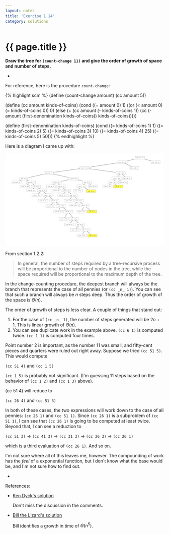 ```yaml
---
layout: notes
title: 'Exercise 1.14'
category: solutions
---
```

# {{ page.title }}

**Draw the tree for `(count-change 11)` and give the order of growth of space and number of steps.**

-

For reference, here is the procedure `count-change`:

{% highlight scm %}
(define (count-change amount)
  (cc amount 5))

(define (cc amount kinds-of-coins)
  (cond ((= amount 0) 1)
        ((or (< amount 0) (= kinds-of-coins 0)) 0)
        (else (+ (cc amount
                     (- kinds-of-coins 1))
                 (cc (- amount
                        (first-denomination kinds-of-coins))
                     kinds-of-coins)))))

(define (first-denomination kinds-of-coins)
  (cond ((= kinds-of-coins 1) 1)
        ((= kinds-of-coins 2) 5)
        ((= kinds-of-coins 3) 10)
        ((= kinds-of-coins 4) 25)
        ((= kinds-of-coins 5) 50)))
{% endhighlight %}

Here is a diagram I came up with:

<a href='/images/ex-1-14-diagram.png'><img src='/images/ex-1-14-diagram-thumb.png' alt='count-change diagram' /></a>

From section 1.2.2:

> In general, the number of steps required by a tree-recursive process will be proportional to the number of nodes in the tree, while the space required will be proportional to the maximum depth of the tree.
    
In the change-counting procedure, the deepest branch will always be the branch that represents the case of all pennies (or `(cc _n_ 1)`). You can see that such a branch will always be _n_ steps deep. Thus the order of growth of the space is $\Theta(n)$.

The order of growth of steps is less clear. A couple of things that stand out:

1. For the case of `(cc _n_ 1)`, the number of steps generated will be $2n + 1$. This is linear growth of $\Theta(n)$.
1. You can see duplicate work in the example above. `(cc 6 1)` is computed twice. `(cc 1 1)` is computed four times.

Point number 2 is important, as the number 11 was small, and fifty-cent pieces and quarters were ruled out right away. Suppose we tried `(cc 51 5)`. This would compute

`(cc 51 4)` and `(cc 1 5)`

`(cc 1 5)` is probably not significant. (I'm guessing 11 steps based on the behavior of `(cc 1 2)` and `(cc 1 3)` above).

(cc 51 4) will reduce to

`(cc 26 4)` and `(cc 51 3)`

In both of these cases, the two expressions will work down to the case of all pennies: `(cc 26 1)` and `(cc 51 1)`. Since `(cc 26 1)` is a subproblem of `(cc 51 1)`, I can see that `(cc 26 1)` is going to be computed at least twice. Beyond that, I can see a reduction to

`(cc 51 3)` $\to$ `(cc 41 3)` $\to$ `(cc 31 3)` $\to$ `(cc 26 3)` $\to$ `(cc 26 1)`

which is a third evaluation of `(cc 26 1)`. And so on.

I'm not sure where all of this leaves me, however. The compounding of work has the _feel_ of a exponential function, but I don't know what the base would be, and I'm not sure how to find out.

-

References:

* [Ken Dyck's solution](http://www.kendyck.com/archives/2005/04/25/solution-to-sicp-exercise-114/)

    Don't miss the discussion in the comments.
    
* [Bill the Lizard's solution](http://www.billthelizard.com/2009/12/sicp-exercise-114-counting-change.html)

    Bill identifies a growth in time of $\Theta(n^{5})$.



